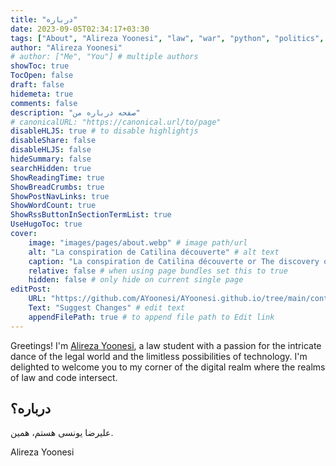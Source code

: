 ```yaml
---
title: "درباره"
date: 2023-09-05T02:34:17+03:30
tags: ["About", "Alireza Yoonesi", "law", "war", "python", "politics", "privatelaw"]
author: "Alireza Yoonesi"
# author: ["Me", "You"] # multiple authors
showToc: true
TocOpen: false
draft: false
hidemeta: true
comments: false
description: "صفحه درباره من"
# canonicalURL: "https://canonical.url/to/page"
disableHLJS: true # to disable highlightjs
disableShare: false
disableHLJS: false
hideSummary: false
searchHidden: true
ShowReadingTime: true
ShowBreadCrumbs: true
ShowPostNavLinks: true
ShowWordCount: true
ShowRssButtonInSectionTermList: true
UseHugoToc: true
cover:
    image: "images/pages/about.webp" # image path/url
    alt: "La conspiration de Catilina découverte" # alt text
    caption: "La conspiration de Catilina découverte or The discovery of the Catiline conspiracy: frieze with seven figures in classical clothing in a room of neo-classical furniture; on the left, a female figure leaning over the shoulder of Crassus, who is reading the anonymous letter informing him of the conspiracy; in the middle, Marcellus and Metellus listening to Cicero, sitting on the right. 1792" # display caption under cover
    relative: false # when using page bundles set this to true
    hidden: false # only hide on current single page
editPost:
    URL: "https://github.com/AYoonesi/AYoonesi.github.io/tree/main/content"
    Text: "Suggest Changes" # edit text
    appendFilePath: true # to append file path to Edit link
---
```


Greetings! I'm [Alireza Yoonesi](https://www.linkedin.com/in/ayoonesi/), a law student with a passion for the intricate dance of the legal world and the limitless possibilities of technology. I'm delighted to welcome you to my corner of the digital realm where the realms of law and code intersect.

## درباره؟ 

علیرضا یونسی هستم، همین.


Alireza Yoonesi
